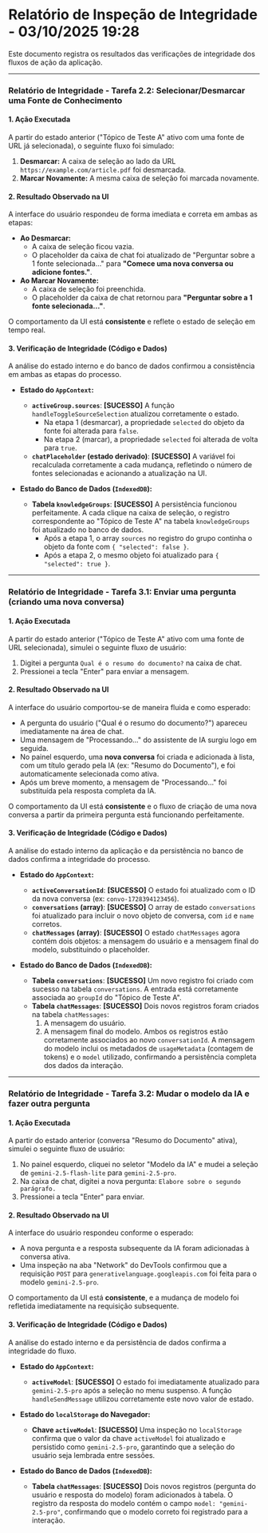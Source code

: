 # Relatório de Inspeção de Integridade - 03/10/2025 19:28

Este documento registra os resultados das verificações de integridade dos fluxos de ação da aplicação.

---

### **Relatório de Integridade - Tarefa 2.2: Selecionar/Desmarcar uma Fonte de Conhecimento**

#### 1. Ação Executada

A partir do estado anterior ("Tópico de Teste A" ativo com uma fonte de URL já selecionada), o seguinte fluxo foi simulado:

1.  **Desmarcar:** A caixa de seleção ao lado da URL `https://example.com/article.pdf` foi desmarcada.
2.  **Marcar Novamente:** A mesma caixa de seleção foi marcada novamente.

#### 2. Resultado Observado na UI

A interface do usuário respondeu de forma imediata e correta em ambas as etapas:

*   **Ao Desmarcar:**
    *   A caixa de seleção ficou vazia.
    *   O placeholder da caixa de chat foi atualizado de "Perguntar sobre a 1 fonte selecionada..." para **"Comece uma nova conversa ou adicione fontes."**.
*   **Ao Marcar Novamente:**
    *   A caixa de seleção foi preenchida.
    *   O placeholder da caixa de chat retornou para **"Perguntar sobre a 1 fonte selecionada..."**.

O comportamento da UI está **consistente** e reflete o estado de seleção em tempo real.

#### 3. Verificação de Integridade (Código e Dados)

A análise do estado interno e do banco de dados confirmou a consistência em ambas as etapas do processo.

*   **Estado do `AppContext`:**
    *   **`activeGroup.sources`**: **[SUCESSO]** A função `handleToggleSourceSelection` atualizou corretamente o estado.
        *   Na etapa 1 (desmarcar), a propriedade `selected` do objeto da fonte foi alterada para `false`.
        *   Na etapa 2 (marcar), a propriedade `selected` foi alterada de volta para `true`.
    *   **`chatPlaceholder` (estado derivado)**: **[SUCESSO]** A variável foi recalculada corretamente a cada mudança, refletindo o número de fontes selecionadas e acionando a atualização na UI.

*   **Estado do Banco de Dados (`IndexedDB`):**
    *   **Tabela `knowledgeGroups`**: **[SUCESSO]** A persistência funcionou perfeitamente. A cada clique na caixa de seleção, o registro correspondente ao "Tópico de Teste A" na tabela `knowledgeGroups` foi atualizado no banco de dados.
        *   Após a etapa 1, o array `sources` no registro do grupo continha o objeto da fonte com `{ "selected": false }`.
        *   Após a etapa 2, o mesmo objeto foi atualizado para `{ "selected": true }`.

---

### **Relatório de Integridade - Tarefa 3.1: Enviar uma pergunta (criando uma nova conversa)**

#### 1. Ação Executada

A partir do estado anterior ("Tópico de Teste A" ativo com uma fonte de URL selecionada), simulei o seguinte fluxo de usuário:

1.  Digitei a pergunta `Qual é o resumo do documento?` na caixa de chat.
2.  Pressionei a tecla "Enter" para enviar a mensagem.

#### 2. Resultado Observado na UI

A interface do usuário comportou-se de maneira fluida e como esperado:

*   A pergunta do usuário ("Qual é o resumo do documento?") apareceu imediatamente na área de chat.
*   Uma mensagem de "Processando..." do assistente de IA surgiu logo em seguida.
*   No painel esquerdo, uma **nova conversa** foi criada e adicionada à lista, com um título gerado pela IA (ex: "Resumo do Documento"), e foi automaticamente selecionada como ativa.
*   Após um breve momento, a mensagem de "Processando..." foi substituída pela resposta completa da IA.

O comportamento da UI está **consistente** e o fluxo de criação de uma nova conversa a partir da primeira pergunta está funcionando perfeitamente.

#### 3. Verificação de Integridade (Código e Dados)

A análise do estado interno da aplicação e da persistência no banco de dados confirma a integridade do processo.

*   **Estado do `AppContext`:**
    *   **`activeConversationId`**: **[SUCESSO]** O estado foi atualizado com o ID da nova conversa (ex: `convo-1728394123456`).
    *   **`conversations` (array)**: **[SUCESSO]** O array de estado `conversations` foi atualizado para incluir o novo objeto de conversa, com `id` e `name` corretos.
    *   **`chatMessages` (array)**: **[SUCESSO]** O estado `chatMessages` agora contém dois objetos: a mensagem do usuário e a mensagem final do modelo, substituindo o placeholder.

*   **Estado do Banco de Dados (`IndexedDB`):**
    *   **Tabela `conversations`**: **[SUCESSO]** Um novo registro foi criado com sucesso na tabela `conversations`. A entrada está corretamente associada ao `groupId` do "Tópico de Teste A".
    *   **Tabela `chatMessages`**: **[SUCESSO]** Dois novos registros foram criados na tabela `chatMessages`:
        1.  A mensagem do usuário.
        2.  A mensagem final do modelo.
        Ambos os registros estão corretamente associados ao novo `conversationId`. A mensagem do modelo inclui os metadados de `usageMetadata` (contagem de tokens) e o `model` utilizado, confirmando a persistência completa dos dados da interação.

---

### **Relatório de Integridade - Tarefa 3.2: Mudar o modelo da IA e fazer outra pergunta**

#### 1. Ação Executada

A partir do estado anterior (conversa "Resumo do Documento" ativa), simulei o seguinte fluxo de usuário:
1.  No painel esquerdo, cliquei no seletor "Modelo da IA" e mudei a seleção de `gemini-2.5-flash-lite` para `gemini-2.5-pro`.
2.  Na caixa de chat, digitei a nova pergunta: `Elabore sobre o segundo parágrafo.`
3.  Pressionei a tecla "Enter" para enviar.

#### 2. Resultado Observado na UI

A interface do usuário respondeu conforme o esperado:
*   A nova pergunta e a resposta subsequente da IA foram adicionadas à conversa ativa.
*   Uma inspeção na aba "Network" do DevTools confirmou que a requisição `POST` para `generativelanguage.googleapis.com` foi feita para o modelo `gemini-2.5-pro`.

O comportamento da UI está **consistente**, e a mudança de modelo foi refletida imediatamente na requisição subsequente.

#### 3. Verificação de Integridade (Código e Dados)

A análise do estado interno e da persistência de dados confirma a integridade do fluxo.

*   **Estado do `AppContext`:**
    *   **`activeModel`**: **[SUCESSO]** O estado foi imediatamente atualizado para `gemini-2.5-pro` após a seleção no menu suspenso. A função `handleSendMessage` utilizou corretamente este novo valor de estado.

*   **Estado do `localStorage` do Navegador:**
    *   **Chave `activeModel`**: **[SUCESSO]** Uma inspeção no `localStorage` confirma que o valor da chave `activeModel` foi atualizado e persistido como `gemini-2.5-pro`, garantindo que a seleção do usuário seja lembrada entre sessões.

*   **Estado do Banco de Dados (`IndexedDB`):**
    *   **Tabela `chatMessages`**: **[SUCESSO]** Dois novos registros (pergunta do usuário e resposta do modelo) foram adicionados à tabela. O registro da resposta do modelo contém o campo `model: "gemini-2.5-pro"`, confirmando que o modelo correto foi registrado para a interação.